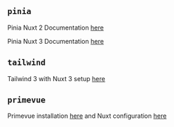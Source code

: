 ## `pinia`

Pinia Nuxt 2 Documentation [here](https://pinia.vuejs.org/ssr/nuxt.html#nuxt-2-without-bridge)

Pinia Nuxt 3 Documentation [here](https://pinia.vuejs.org/ssr/nuxt.html)


## `tailwind`

Tailwind 3 with Nuxt 3 setup [here](https://tailwindcss.com/docs/guides/nuxtjs#3)

## `primevue`

Primevue installation [here](https://primevue.org/installation) and Nuxt configuration [here](https://github.com/primefaces/primevue-quickstart-nuxt3)